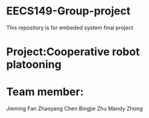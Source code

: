 # EECS149-Group-project
This repository is for embeded system final project  
# Project:Cooperative robot platooning  
# Team member:  
Jieming Fan
Zhaoyang Chen
Bingjie Zhu
Mandy Zhong 

